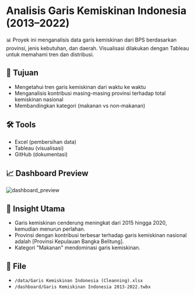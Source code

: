 # Analisis Garis Kemiskinan Indonesia (2013–2022)
📊 Proyek ini menganalisis data garis kemiskinan dari BPS berdasarkan provinsi, jenis kebutuhan, dan daerah. Visualisasi dilakukan dengan Tableau untuk memahami tren dan distribusi.

## 🎯 Tujuan
- Mengetahui tren garis kemiskinan dari waktu ke waktu
- Menganalisis kontribusi masing-masing provinsi terhadap total kemiskinan nasional
- Membandingkan kategori (makanan vs non-makanan)

## 🛠 Tools
- Excel (pembersihan data)
- Tableau (visualisasi)
- GitHub (dokumentasi)

## 📈 Dashboard Preview
![dashboard_preview](https://github.com/user-attachments/assets/e162d03a-59c2-426b-b7a9-909474f1a862)


## 🧠 Insight Utama
- Garis kemiskinan cenderung meningkat dari 2015 hingga 2020, kemudian menurun perlahan.
- Provinsi dengan kontribusi terbesar terhadap garis kemiskinan nasional adalah [Provinsi Kepulauan Bangka Belitung].
- Kategori "Makanan" mendominasi garis kemiskinan.

## 📂 File
- `/data/Garis Kemiskinan Indonesia (Cleanning).xlsx`
- `/dashboard/Garis Kemiskinan Indonesia 2013-2022.twbx`
